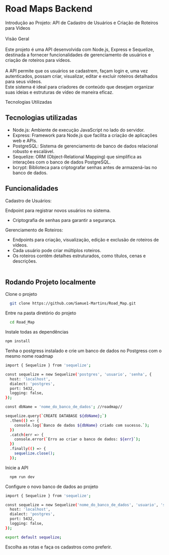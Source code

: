 # Road Maps Backend

 Introdução ao Projeto: API de Cadastro de Usuários e Criação de Roteiros para Vídeos <br><br>
Visão Geral <br><br>
Este projeto é uma API desenvolvida com Node.js, Express e Sequelize, destinada a fornecer funcionalidades de gerenciamento de usuários e criação de roteiros para vídeos.<br><br>
A API permite que os usuários se cadastrem, façam login e, uma vez autenticados, possam criar, visualizar, editar e excluir roteiros detalhados para seus vídeos. <br>
Este sistema é ideal para criadores de conteúdo que desejam organizar suas ideias e estruturas de vídeo de maneira eficaz.

Tecnologias Utilizadas




  
## Tecnologias utilizadas

  - Node.js: Ambiente de execução JavaScript no lado do servidor. <br>
  - Express: Framework para Node.js que facilita a criação de aplicações web e APIs.<br>
  - PostgreSQL: Sistema de gerenciamento de banco de dados relacional robusto e escalável. <br>
  - Sequelize: ORM (Object-Relational Mapping) que simplifica as interações com o banco de dados PostgreSQL. <br>
  - bcrypt: Biblioteca para criptografar senhas antes de armazená-las no banco de dados.
  
## Funcionalidades
Cadastro de Usuários:<br>

Endpoint para registrar novos usuários no sistema.<br>
- Criptografia de senhas para garantir a segurança.

Gerenciamento de Roteiros:<br>
- Endpoints para criação, visualização, edição e exclusão de roteiros de vídeos.<br>
- Cada usuário pode criar múltiplos roteiros.<br>
- Os roteiros contêm detalhes estruturados, como títulos, cenas e descrições.<br><br>

## Rodando Projeto localmente

Clone o projeto

```bash
  git clone https://github.com/Samue1-Martins/Road_Map.git
```

Entre na pasta diretório do projeto

```bash
  cd Road_Map
```

Instale todas as dependências

```bash
npm install
```

Tenha o postgress instalado e crie um banco de dados no Postgress com o mesmo nome roadmap

```bash
import { Sequelize } from 'sequelize';

const sequelize = new Sequelize('postgres', 'usuario', 'senha', {
  host: 'localhost',
  dialect: 'postgres',
  port: 5432,
  logging: false,
});

const dbName = 'nome_do_banco_de_dados'; //roadmap//

sequelize.query(`CREATE DATABASE ${dbName};`)
  .then(() => {
    console.log(`Banco de dados ${dbName} criado com sucesso.`);
  })
  .catch(err => {
    console.error(`Erro ao criar o banco de dados: ${err}`);
  })
  .finally(() => {
    sequelize.close();
  });
```

Inicie a API

```bash
  npm run dev
```
Configure o novo banco de dados ao projeto 

```bash
import { Sequelize } from 'sequelize';

const sequelize = new Sequelize('nome_do_banco_de_dados', 'usuario', 'senha', {
  host: 'localhost',
  dialect: 'postgres',
  port: 5432,
  logging: false,
});

export default sequelize;
```

Escolha as rotas e faça os cadastros como preferir.
